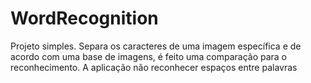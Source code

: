 # WordRecognition
Projeto simples. Separa os caracteres de uma imagem específica e de acordo com uma base de imagens, é feito uma comparação para o reconhecimento. A aplicação não reconhecer espaços entre palavras
